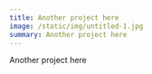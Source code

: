 ```yaml
---
title: Another project here
image: /static/img/untitled-1.jpg
summary: Another project here
---
```

Another project here